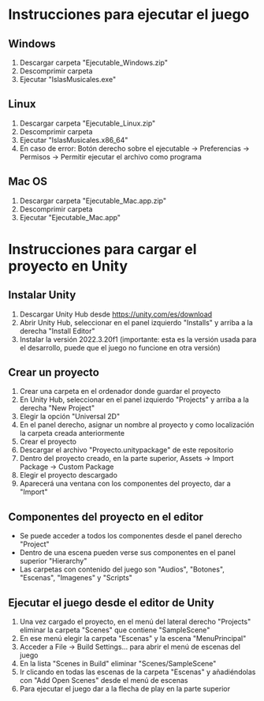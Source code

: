 # Instrucciones para ejecutar el juego

## Windows
1. Descargar carpeta "Ejecutable_Windows.zip"
2. Descomprimir carpeta
3. Ejecutar "IslasMusicales.exe"

## Linux
1. Descargar carpeta "Ejecutable_Linux.zip"
2. Descomprimir carpeta
3. Ejecutar "IslasMusicales.x86_64"
4. En caso de error: Botón derecho sobre el ejecutable -> Preferencias -> Permisos -> Permitir ejecutar el archivo como programa

## Mac OS
1. Descargar carpeta "Ejecutable_Mac.app.zip"
2. Descomprimir carpeta
3. Ejecutar "Ejecutable_Mac.app"


# Instrucciones para cargar el proyecto en Unity

## Instalar Unity
1. Descargar Unity Hub desde https://unity.com/es/download
2. Abrir Unity Hub, seleccionar en el panel izquierdo "Installs" y arriba a la derecha "Install Editor"
3. Instalar la versión 2022.3.20f1 (importante: esta es la versión usada para el desarrollo, puede que el juego no funcione en otra versión)

## Crear un proyecto
1. Crear una carpeta en el ordenador donde guardar el proyecto
2. En Unity Hub, seleccionar en el panel izquierdo "Projects" y arriba a la derecha "New Project"
3. Elegir la opción "Universal 2D"
4. En el panel derecho, asignar un nombre al proyecto y como localización la carpeta creada anteriormente
5. Crear el proyecto
6. Descargar el archivo "Proyecto.unitypackage" de este repositorio
7. Dentro del proyecto creado, en la parte superior, Assets -> Import Package -> Custom Package
8. Elegir el proyecto descargado
9. Aparecerá una ventana con los componentes del proyecto, dar a "Import"

## Componentes del proyecto en el editor
- Se puede acceder a todos los componentes desde el panel derecho "Project"
- Dentro de una escena pueden verse sus componentes en el panel superior "Hierarchy"
- Las carpetas con contenido del juego son "Audios", "Botones", "Escenas", "Imagenes" y "Scripts"

## Ejecutar el juego desde el editor de Unity
1. Una vez cargado el proyecto, en el menú del lateral derecho "Projects" eliminar la carpeta "Scenes" que contiene "SampleScene"
2. En ese menú elegir la carpeta "Escenas" y la escena "MenuPrincipal"
3. Acceder a File -> Build Settings... para abrir el menú de escenas del juego
5. En la lista "Scenes in Build" eliminar "Scenes/SampleScene"
6. Ir clicando en todas las escenas de la carpeta "Escenas" y añadiéndolas con "Add Open Scenes" desde el menú de escenas
7. Para ejecutar el juego dar a la flecha de play en la parte superior

